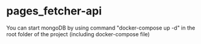 # pages_fetcher-api
You can start mongoDB by using command
"docker-compose up -d" in the root folder of the project (including docker-compose file)